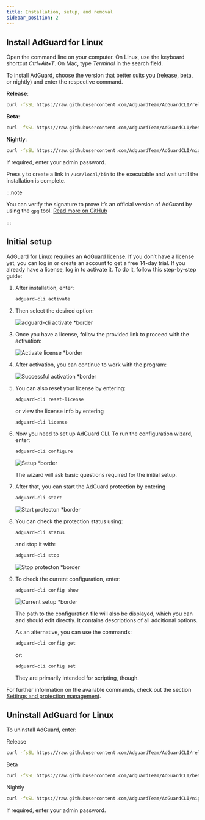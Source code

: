 ```yaml
---
title: Installation, setup, and removal
sidebar_position: 2
---
```


## Install AdGuard for Linux

Open the command line on your computer. On Linux, use the keyboard shortcut *Ctrl+Alt+T*. On Mac, type *Terminal* in the search field.

To install AdGuard, choose the version that better suits you (release, beta, or nightly) and enter the respective command.

**Release**:

```sh
curl -fsSL https://raw.githubusercontent.com/AdguardTeam/AdGuardCLI/release/install.sh | sh -s -- -v
```

**Beta**:

```sh
curl -fsSL https://raw.githubusercontent.com/AdguardTeam/AdGuardCLI/beta/install.sh | sh -s -- -v
```

**Nightly**:

```sh
curl -fsSL https://raw.githubusercontent.com/AdguardTeam/AdGuardCLI/nightly/install.sh | sh -s -- -v
```

If required, enter your admin password.

Press `y` to create a link in `/usr/local/bin` to the executable and wait until the installation is complete.

:::note

You can verify the signature to prove it’s an official version of AdGuard by using the `gpg` tool. [Read more on GitHub](https://github.com/AdguardTeam/AdGuardCLI?tab=readme-ov-file#verify-releases)

:::

## Initial setup

AdGuard for Linux requires an [AdGuard license](https://adguard.com/license.html). If you don’t have a license yet, you can log in or create an account to get a free 14-day trial. If you already have a license, log in to activate it. To do it, follow this step-by-step guide:

1. After installation, enter:

    ```sh
    adguard-cli activate
    ```

1. Then select the desired option:

    ![adguard-cli activate *border](https://cdn.adtidy.org/content/Kb/ad_blocker/linux/1activate.png)

1. Once you have a license, follow the provided link to proceed with the activation:

    ![Activate license *border](https://cdn.adtidy.org/content/Kb/ad_blocker/linux/2activate_link.png)

1. After activation, you can continue to work with the program:

    ![Successful activation *border](https://cdn.adtidy.org/content/Kb/ad_blocker/linux/3activate_success.png)

1. You can also reset your license by entering:

    ```sh
    adguard-cli reset-license
    ```

    or  view the license info by entering

    ```sh
    adguard-cli license
    ```

1. Now you need to set up AdGuard CLI. To run the configuration wizard, enter:

    ```sh
    adguard-cli configure
    ```

    ![Setup *border](https://cdn.adtidy.org/content/Kb/ad_blocker/linux/4configure.png)

    The wizard will ask basic questions required for the initial setup.

1. After that, you can start the AdGuard protection by entering

    ```sh
    adguard-cli start
    ```

    ![Start protecton *border](https://cdn.adtidy.org/content/Kb/ad_blocker/linux/5start.png)

1. You can check the protection status using:

    ```sh
    adguard-cli status
    ```

    and stop it with:

    ```sh
    adguard-cli stop
    ```

    ![Stop protecton *border](https://cdn.adtidy.org/content/Kb/ad_blocker/linux/6status-stop.png)

1. To check the current configuration, enter:

    ```sh
    adguard-cli config show
    ```

    ![Current setup *border](https://cdn.adtidy.org/content/Kb/ad_blocker/linux/7config_show.png)

    The path to the configuration file will also be displayed, which you can and should edit directly. It contains descriptions of all additional options.

    As an alternative, you can use the commands:

    ```sh
    adguard-cli config get
    ```

    or:

    ```sh
    adguard-cli config set
    ```

    They are primarily intended for scripting, though.

For further information on the available commands, check out the section [Settings and protection management](https://adguard.com/kb/adguard-for-linux/settings/).

## Uninstall AdGuard for Linux

To uninstall AdGuard, enter:

Release

```sh
curl -fsSL https://raw.githubusercontent.com/AdguardTeam/AdGuardCLI/release/install.sh | sh -s -- -v -u
```

Beta

```sh
curl -fsSL https://raw.githubusercontent.com/AdguardTeam/AdGuardCLI/beta/install.sh | sh -s -- -v -u
```

Nightly

```sh
curl -fsSL https://raw.githubusercontent.com/AdguardTeam/AdGuardCLI/nightly/install.sh | sh -s -- -v -u
```

If required, enter your admin password.
